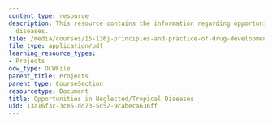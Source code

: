 ```yaml
---
content_type: resource
description: This resource contains the information regarding opportunities in neglected/tropical
  diseases.
file: /media/courses/15-136j-principles-and-practice-of-drug-development-fall-2013/13a16f3c3ce5dd735d529cabeca636ff_MIT15_136JF13_Neglect_Trop.pdf
file_type: application/pdf
learning_resource_types:
- Projects
ocw_type: OCWFile
parent_title: Projects
parent_type: CourseSection
resourcetype: Document
title: Opportunities in Neglected/Tropical Diseases
uid: 13a16f3c-3ce5-dd73-5d52-9cabeca636ff
---
```

